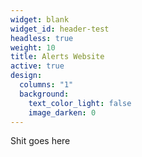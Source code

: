 ```yaml
---
widget: blank
widget_id: header-test
headless: true
weight: 10
title: Alerts Website
active: true
design:
  columns: "1"
  background:
    text_color_light: false
    image_darken: 0
---
```

Shit goes here